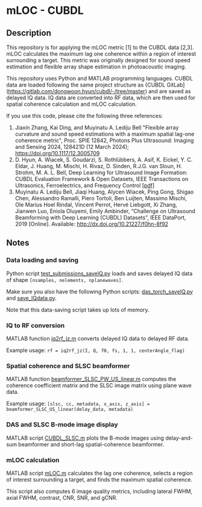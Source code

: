 # mLOC - CUBDL

## Description

This repository is for applying the mLOC metric [1] to the CUBDL data [2,3]. mLOC calculates the maximum lag one coherence within a region of interest surrounding a target. This metric was originally designed for sound speed estimation and flexible array shape estimation in photoacoustic imaging.

This repository uses Python and MATLAB programming languages. CUBDL data are loaded following the same project structure as {CUBDL GitLab](https://gitlab.com/dongwoon.hyun/cubdl/-/tree/master) and are saved as delayed IQ data. IQ data are converted into RF data, which are then used for spatial coherence calculation and mLOC calculation.

If you use this code, please cite the following three references:
 
1. Jiaxin Zhang, Kai Ding, and Muyinatu A. Lediju Bell "Flexible array curvature and sound speed estimations with a maximum spatial lag-one coherence metric", Proc. SPIE 12842, Photons Plus Ultrasound: Imaging and Sensing 2024, 128421D (12 March 2024); https://doi.org/10.1117/12.3005709
2. D. Hyun, A. Wiacek, S. Goudarzi, S. Rothlübbers, A. Asif, K. Eickel, Y. C. Eldar, J. Huang, M. Mischi, H. Rivaz, D. Sinden, R.J.G. van Sloun, H. Strohm, M. A. L. Bell, Deep Learning for Ultrasound Image Formation: CUBDL Evaluation Framework & Open Datasets, IEEE Transactions on Ultrasonics, Ferroelectrics, and Frequency Control [[pdf]](https://ieeexplore.ieee.org/stamp/stamp.jsp?tp=&arnumber=9475029)
3. Muyinatu A. Lediju Bell, Jiaqi Huang, Alycen Wiacek, Ping Gong, Shigao Chen, Alessandro Ramalli, Piero Tortoli, Ben Luijten, Massimo Mischi, Ole Marius Hoel Rindal, Vincent Perrot, Hervé Liebgott, Xi Zhang, Jianwen Luo, Eniola Oluyemi, Emily Ambinder, “Challenge on Ultrasound Beamforming with Deep Learning (CUBDL) Datasets”, IEEE DataPort, 2019 [Online]. Available: http://dx.doi.org/10.21227/f0hn-8f92

## Notes

### Data loading and saving

Python script [test_submissions_saveIQ.py](submissions/test_submissions_saveIQ.py) loads and saves delayed IQ data of shape `[nsamples, nelements, nplanewaves]`.

Make sure you also have the following Python scripts: [das_torch_saveIQ.py](cubdl/das_torch_saveIQ.py) and [save_IQdata.py](scoring/save_IQdata.py).

Note that this data-saving script takes up lots of memory.

### IQ to RF conversion

MATLAB function [iq2rf_jz.m](MATLAB_code/iq2rf_jz.m) converts delayed IQ data to delayed RF data.

Example usage: `rf = iq2rf_jz(I, Q, f0, fs, 1, 1, centerAngle_flag)`

### Spatial coherence and SLSC beamformer

MATLAB function [beamformer_SLSC_PW_US_linear.m](MATLAB_code/beamformer_SLSC_PW_US_linear.m) computes the coherence coefficient matrix and the SLSC image matrix using plane wave data.

Example usage: `[slsc, cc, metadata, x_axis, z_axis] = beamformer_SLSC_US_linear(delay_data, metadata)`

### DAS and SLSC B-mode image display

MATLAB script [CUBDL_SLSC.m](MATLAB_code/CUBDL_SLSC.m) plots the B-mode images using delay-and-sum beamformer and short-lag spatial-coherence beamformer.

### mLOC calculation

MATLAB script [mLOC.m](MATLAB_code/mLOC.m) calculates the lag one coherence, selects a region of interest surrounding a target, and finds the maximum spatial coherence.

This script also computes 6 image quality metrics, including lateral FWHM, axial FWHM, contrast, CNR, SNR, and gCNR.


